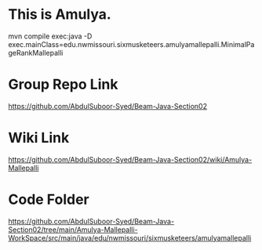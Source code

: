 # This is Amulya.
mvn compile exec:java -D exec.mainClass=edu.nwmissouri.sixmusketeers.amulyamallepalli.MinimalPageRankMallepalli

# Group Repo Link
<https://github.com/AbdulSuboor-Syed/Beam-Java-Section02>

# Wiki Link
<https://github.com/AbdulSuboor-Syed/Beam-Java-Section02/wiki/Amulya-Mallepalli>

# Code Folder
<https://github.com/AbdulSuboor-Syed/Beam-Java-Section02/tree/main/Amulya-Mallepalli-WorkSpace/src/main/java/edu/nwmissouri/sixmusketeers/amulyamallepalli>
